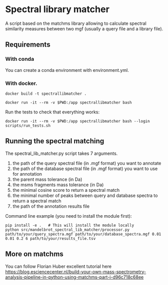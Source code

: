 # Spectral library matcher

A script based on the matchms library allowing to calculate spectral similarity measures between two mgf (usually a query file and a library file).

## Requirements

### With conda

You can create a conda environment with environment.yml.

### With docker.

```shell
docker build -t spectrallibmatcher .
```

```shell
docker run -it --rm -v $PWD:/app spectrallibmatcher bash
```

Run the tests to check that everything works:

```shell
docker run -it --rm -v $PWD:/app spectrallibmatcher bash --login scripts/run_tests.sh 
```

## Running the spectral matching 

The spectral_lib_matcher.py script takes 7 arguments. 

1. the path of the query spectral file (in .mgf format) you want to annotate
2. the path of the database spectral file (in .mgf format) you want to use for annotation
3. the parent mass tolerance (in Da)
4. the msms fragments mass tolerance (in Da)
5. the minimal cosine score to return a spectral match
6. the minimal number of peaks between query and database spectra to return a spectral match
7. the path of the annotation results file

Command line example (you need to install the module first):

```shell
pip install -e .   # This will install the module locally
python src/mandelbrot_spectral_lib_matcher/processor.py path/to/your/query_spectra.mgf path/to/your/database_spectra.mgf 0.01 0.01 0.2 6 path/to/your/results_file.tsv
```

## More on matchms

You can follow Florian Huber excellent tutorial here https://blog.esciencecenter.nl/build-your-own-mass-spectrometry-analysis-pipeline-in-python-using-matchms-part-i-d96c718c68ee
